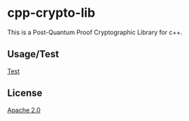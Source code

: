# cpp-crypto-lib

This is a Post-Quantum Proof Cryptographic Library for c++.

## Usage/Test

[Test](https://github.com/Dan-J-D/cpp-crypto-lib/blob/main/cpp-crypto-lib/test/test.cpp)

## License
[Apache 2.0](https://github.com/Dan-J-D/cpp-crypto-lib/blob/main/LICENSE)